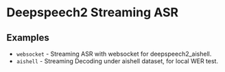 # Deepspeech2 Streaming ASR

## Examples

* `websocket` - Streaming ASR with websocket for deepspeech2_aishell.    
* `aishell` - Streaming Decoding under aishell dataset, for local WER test.    